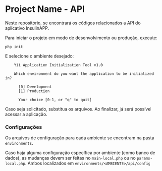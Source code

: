 Project Name - API
================

Neste repositório, se encontrará os códigos relacionados a API do aplicativo InsulinAPP.

Para iniciar o projeto em modo de desenvolvimento ou produção, execute:

    php init
    
E selecione o ambiente desejado:
```
    Yii Application Initialization Tool v1.0
    
    Which environment do you want the application to be initialized in?
    
      [0] Development
      [1] Production
    
      Your choice [0-1, or "q" to quit]
```

Caso seja solicitado, substitua os arquivos. Ao finalizar, já será possível acessar a aplicação.


### Configurações

Os arquivos de configuração para cada ambiente se encontram na pasta `environments`.

Caso haja alguma configuração específica por ambiente (como banco de dados), as mudanças devem ser feitas no `main-local.php` ou no `params-local.php`. Ambos localizados em `environments/<AMBIENTE>/api/config`
